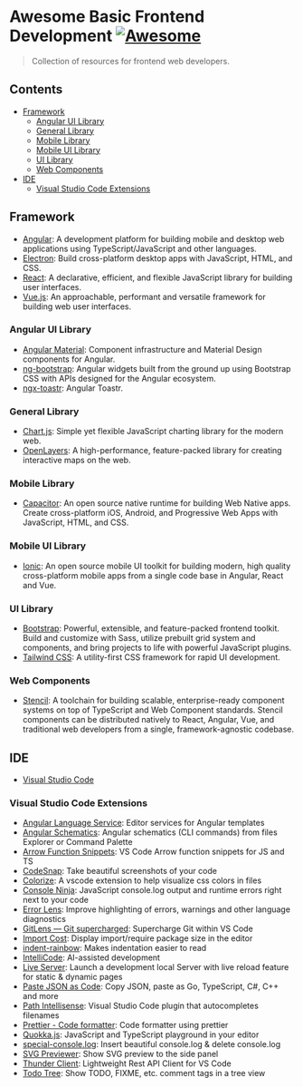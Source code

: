 # Awesome Basic Frontend Development [![Awesome](https://awesome.re/badge.svg)](https://awesome.re)

> Collection of resources for frontend web developers.

## Contents
- [Framework](#framework)
    - [Angular UI Library](#angular-ui-library)
    - [General Library](#general-library)
    - [Mobile Library](#mobile-library)
    - [Mobile UI Library](#mobile-ui-library)
    - [UI Library](#ui-library)
    - [Web Components](#web-components)
- [IDE](#ide)
    - [Visual Studio Code Extensions](#visual-studio-code-extensions)

## Framework
- [Angular](https://angular.io/): A development platform for building mobile and desktop web applications using TypeScript/JavaScript and other languages.
- [Electron](https://www.electronjs.org/): Build cross-platform desktop apps with JavaScript, HTML, and CSS.
- [React](https://reactjs.org/): A declarative, efficient, and flexible JavaScript library for building user interfaces.
- [Vue.js](https://vuejs.org/): An approachable, performant and versatile framework for building web user interfaces.

### Angular UI Library
- [Angular Material](https://material.angular.io/): Component infrastructure and Material Design components for Angular.
- [ng-bootstrap](https://ng-bootstrap.github.io/): Angular widgets built from the ground up using Bootstrap CSS with APIs designed for the Angular ecosystem.
- [ngx-toastr](https://www.npmjs.com/package/ngx-toastr): Angular Toastr.

### General Library
- [Chart.js](https://www.chartjs.org/): Simple yet flexible JavaScript charting library for the modern web.
- [OpenLayers](https://openlayers.org/): A high-performance, feature-packed library for creating interactive maps on the web.

### Mobile Library
- [Capacitor](https://capacitorjs.com/): An open source native runtime for building Web Native apps. Create cross-platform iOS, Android, and Progressive Web Apps with JavaScript, HTML, and CSS. 

### Mobile UI Library
- [Ionic](https://ionicframework.com/): An open source mobile UI toolkit for building modern, high quality cross-platform mobile apps from a single code base in Angular, React and Vue.

### UI Library
- [Bootstrap](https://getbootstrap.com/): Powerful, extensible, and feature-packed frontend toolkit. Build and customize with Sass, utilize prebuilt grid system and components, and bring projects to life with powerful JavaScript plugins.
- [Tailwind CSS](https://tailwindcss.com/): A utility-first CSS framework for rapid UI development.

### Web Components
- [Stencil](https://stenciljs.com/): A toolchain for building scalable, enterprise-ready component systems on top of TypeScript and Web Component standards. Stencil components can be distributed natively to React, Angular, Vue, and traditional web developers from a single, framework-agnostic codebase.


## IDE
- [Visual Studio Code](https://code.visualstudio.com/)

### Visual Studio Code Extensions
- [Angular Language Service](https://marketplace.visualstudio.com/items?itemName=Angular.ng-template): Editor services for Angular templates
- [Angular Schematics](https://marketplace.visualstudio.com/items?itemName=cyrilletuzi.angular-schematics): Angular schematics (CLI commands) from files Explorer or Command Palette
- [Arrow Function Snippets](https://marketplace.visualstudio.com/items?itemName=deinsoftware.arrow-function-snippets): VS Code Arrow function snippets for JS and TS
- [CodeSnap](https://marketplace.visualstudio.com/items?itemName=adpyke.codesnap): Take beautiful screenshots of your code
- [Colorize](https://marketplace.visualstudio.com/items?itemName=kamikillerto.vscode-colorize): A vscode extension to help visualize css colors in files
- [Console Ninja](https://marketplace.visualstudio.com/items?itemName=WallabyJs.console-ninja): JavaScript console.log output and runtime errors right next to your code
- [Error Lens](https://marketplace.visualstudio.com/items?itemName=usernamehw.errorlens): Improve highlighting of errors, warnings and other language diagnostics
- [GitLens — Git supercharged](https://marketplace.visualstudio.com/items?itemName=eamodio.gitlens): Supercharge Git within VS Code
- [Import Cost](https://marketplace.visualstudio.com/items?itemName=wix.vscode-import-cost): Display import/require package size in the editor
- [indent-rainbow](https://marketplace.visualstudio.com/items?itemName=oderwat.indent-rainbow): Makes indentation easier to read
- [IntelliCode](https://marketplace.visualstudio.com/items?itemName=VisualStudioExptTeam.vscodeintellicode): AI-assisted development
- [Live Server](https://marketplace.visualstudio.com/items?itemName=ritwickdey.LiveServer): Launch a development local Server with live reload feature for static & dynamic pages
- [Paste JSON as Code](https://marketplace.visualstudio.com/items?itemName=quicktype.quicktype): Copy JSON, paste as Go, TypeScript, C#, C++ and more
- [Path Intellisense](https://marketplace.visualstudio.com/items?itemName=christian-kohler.path-intellisense): Visual Studio Code plugin that autocompletes filenames
- [Prettier - Code formatter](https://marketplace.visualstudio.com/items?itemName=esbenp.prettier-vscode): Code formatter using prettier
- [Quokka.js](https://marketplace.visualstudio.com/items?itemName=WallabyJs.quokka-vscode): JavaScript and TypeScript playground in your editor
- [special-console.log](https://marketplace.visualstudio.com/items?itemName=leechaojiang.special-console-log): Insert beautiful console.log & delete console.log
- [SVG Previewer](https://marketplace.visualstudio.com/items?itemName=vitaliymaz.vscode-svg-previewer): Show SVG preview to the side panel
- [Thunder Client](https://marketplace.visualstudio.com/items?itemName=rangav.vscode-thunder-client): Lightweight Rest API Client for VS Code
- [Todo Tree](https://marketplace.visualstudio.com/items?itemName=Gruntfuggly.todo-tree): Show TODO, FIXME, etc. comment tags in a tree view
